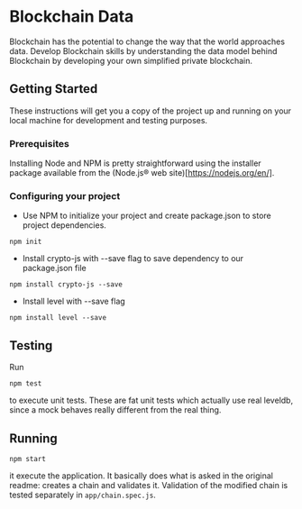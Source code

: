 # Blockchain Data

Blockchain has the potential to change the way that the world approaches data. Develop Blockchain skills by understanding the data model behind Blockchain by developing your own simplified private blockchain.

## Getting Started

These instructions will get you a copy of the project up and running on your local machine for development and testing purposes.

### Prerequisites

Installing Node and NPM is pretty straightforward using the installer package available from the (Node.js® web site)[https://nodejs.org/en/].

### Configuring your project

- Use NPM to initialize your project and create package.json to store project dependencies.
```
npm init
```
- Install crypto-js with --save flag to save dependency to our package.json file
```
npm install crypto-js --save
```
- Install level with --save flag
```
npm install level --save
```

## Testing

Run 
```
npm test
```

to execute unit tests. These are fat unit tests which actually use real leveldb, since a mock behaves really different from the real thing.

## Running
```
npm start
```

it execute the application. It basically does what is asked in the original readme: creates a chain and validates it. Validation of the modified chain is tested separately in `app/chain.spec.js`.